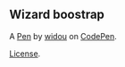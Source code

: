 Wizard boostrap
---------------


A [Pen](https://codepen.io/widou69/pen/VwvPyJJ) by [widou](https://codepen.io/widou69) on [CodePen](https://codepen.io).

[License](https://codepen.io/license/pen/VwvPyJJ).